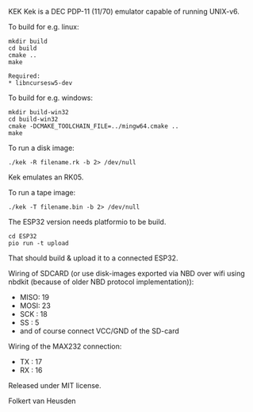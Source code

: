 KEK
Kek is a DEC PDP-11 (11/70) emulator capable of running UNIX-v6.

To build for e.g. linux:

    mkdir build
    cd build
    cmake ..
    make

    Required:
    * libncursesw5-dev

To build for e.g. windows:

    mkdir build-win32
    cd build-win32
    cmake -DCMAKE_TOOLCHAIN_FILE=../mingw64.cmake ..
    make


To run a disk image:

    ./kek -R filename.rk -b 2> /dev/null

Kek emulates an RK05.


To run a tape image:

    ./kek -T filename.bin -b 2> /dev/null


The ESP32 version needs platformio to be build.

    cd ESP32
    pio run -t upload

That should build & upload it to a connected ESP32.

Wiring of SDCARD (or use disk-images exported via NBD over wifi using nbdkit (because of older NBD protocol implementation)):
* MISO: 19
* MOSI: 23
* SCK : 18
* SS  : 5
* and of course connect VCC/GND of the SD-card

Wiring of the MAX232 connection:
* TX  : 17
* RX  : 16


Released under MIT license.

Folkert van Heusden
